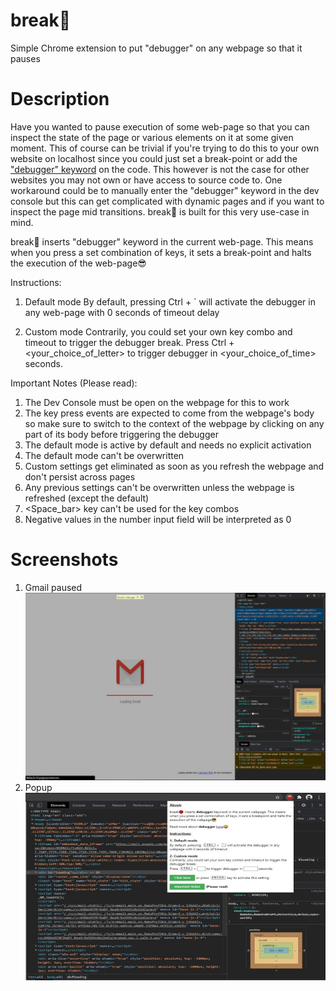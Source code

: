 # break🔴

Simple Chrome extension to put "debugger" on any webpage so that it pauses

# Description

Have you wanted to pause execution of some web-page so that you can inspect the state of the page or various elements on it at some given moment. This of course can be trivial if you're trying to do this to your own website on localhost since you could just set a break-point or add the ["debugger" keyword](https://www.w3schools.com/jsref/jsref_debugger.asp) on the code. This however is not the case for other websites you may not own or have access to source code to. One workaround could be to manually enter the "debugger" keyword in the dev console but this can get complicated with dynamic pages and if you want to inspect the page mid transitions. break🔴 is built for this very use-case in mind.

break🔴 inserts "debugger" keyword in the current web-page. This means when you press a set combination of keys, it sets a break-point and halts the execution of the web-page😎

Instructions:

1. Default mode
   By default, pressing Ctrl + ` will activate the debugger in any web-page with 0 seconds of timeout delay

2. Custom mode
   Contrarily, you could set your own key combo and timeout to trigger the debugger break.
   Press Ctrl + <your_choice_of_letter> to trigger debugger in <your_choice_of_time> seconds.

Important Notes (Please read):

1. The Dev Console must be open on the webpage for this to work
2. The key press events are expected to come from the webpage's body so make sure to switch to the context of the webpage by clicking on any part of its body before triggering the debugger
3. The default mode is active by default and needs no explicit activation
4. The default mode can't be overwritten
5. Custom settings get eliminated as soon as you refresh the webpage and don't persist across pages
6. Any previous settings can't be overwritten unless the webpage is refreshed (except the default)
7. <Space_bar> key can't be used for the key combos
8. Negative values in the number input field will be interpreted as 0

# Screenshots

1. Gmail paused
   ![Screenshot_1](src/images/screenshots/1.jpg) <br/>
2. Popup <br/>
   ![Screenshot_2](src/images/screenshots/2.jpg)
